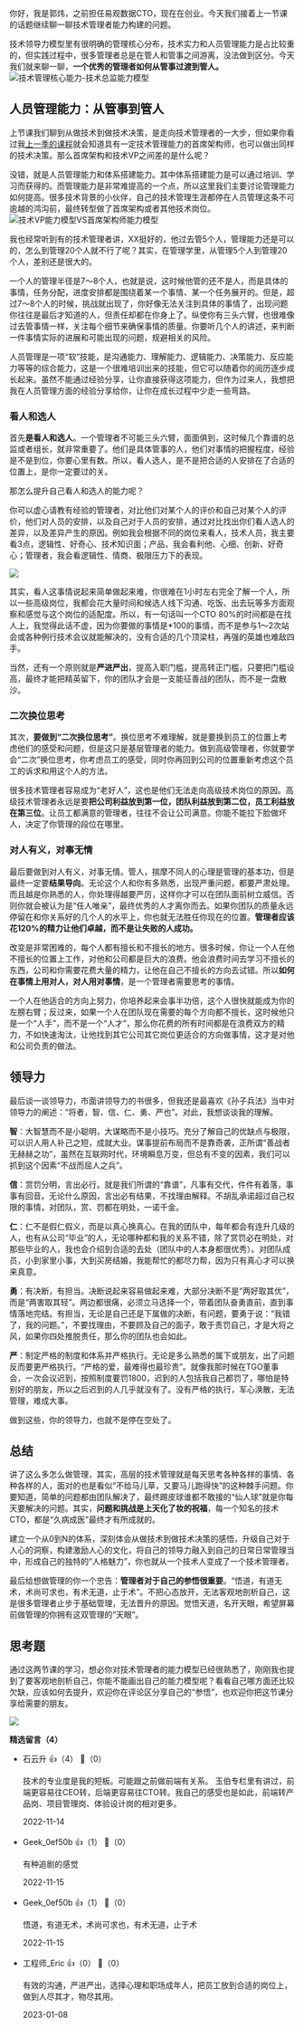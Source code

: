 你好，我是郭炜，之前担任易观数据CTO，现在在创业。今天我们接着上一节课的话题继续聊一聊技术管理者能力构建的问题。

技术领导力模型里有很明确的管理核心分布，技术实力和人员管理能力是占比较重的，但实践过程中，很多管理者总是在管人和管事之间游离，没法做到区分。今天我们就来聊一聊，**一个优秀的管理者如何从管事过渡到管人。**  
![](https://static001.geekbang.org/resource/image/53/5c/53f70a132065f937f595820b8baaae5c.png?wh=2006x1200 "技术管理核心能力-技术总监能力模型")

## **人员管理能力：从管事到管人**

上节课我们聊到从做技术到做技术决策，是走向技术管理者的一大步，但如果你看过我[上一季的课程](https://time.geekbang.org/column/article/5765)就会知道具有一定技术管理能力的首席架构师，也可以做出同样的技术决策。那么首席架构和技术VP之间差的是什么呢？

没错，就是人员管理能力和体系搭建能力。其中体系搭建能力是可以通过培训、学习而获得的。而管理能力是非常难提高的一个点，所以这里我们主要讨论管理能力如何提高。很多技术背景的小伙伴，自己的技术管理生涯都停在人员管理这条不可逾越的鸿沟前，最终转型做了首席架构或者其他技术岗位。  
![](https://static001.geekbang.org/resource/image/11/8e/111b537247c186b41769e711a5e7eb8e.png?wh=2246x1136 "技术VP能力模型VS首席架构师能力模型 ")

我也经常听到有的技术管理者讲，XX挺好的，他过去管5个人，管理能力还是可以的，怎么到管理20个人就不行了呢？其实，在管理学里，从管理5个人到管理20个人，差别还是很大的。

一个人的管理半径是7～8个人，也就是说，这时候他管的还不是人，而是具体的事情，任务分配，进度安排都是围绕着某一个事情、某一个任务展开的。但是，超过7～8个人的时候，挑战就出现了，你好像无法关注到具体的事情了，出现问题你往往是最后才知道的人，但责任却都在你身上了。纵使你有三头六臂，也很难像过去管事情一样，关注每个细节来确保事情的质量。你要听几个人的讲述，来判断一件事情实际的进展和可能出现的问题，规避相关的风险。

人员管理是一项“软”技能，是沟通能力、理解能力、逻辑能力、决策能力、反应能力等等的综合能力，这是一个很难培训出来的技能，但它可以随着你的阅历逐步成长起来。虽然不能通过经验分享，让你直接获得这项能力，但作为过来人，我想把我在人员管理方面的经验分享给你，让你在成长过程中少走一些弯路。

### 看人和选人

首先**是看人和选人**。一个管理者不可能三头六臂，面面俱到，这时候几个靠谱的总监或者组长，就非常重要了。他们是具体管事的人，他们对事情的把握程度，经验是不是到位，你要心里有数。所以，看人选人，是不是把合适的人安排在了合适的位置上，是你一定要过的关。

那怎么提升自己看人和选人的能力呢？

你可以虚心请教有经验的管理者，对比他们对某个人的评价和自己对某个人的评价，他们对人员的安排，以及自己对于人员的安排，通过对比找出你们看人选人的差异，以及差异产生的原因。例如我会根据不同的岗位来看人，技术人员，我主要看3点，逻辑性、好奇心、技术知识面；产品，我会看利他、心细、创新、好奇心；管理者，我会看逻辑性、情商、极限压力下的表现。

![](https://static001.geekbang.org/resource/image/12/9d/126b7a5c19051b5c48bdc2ce37cbcc9d.png?wh=1908x1118)

其实，看人这事情说起来简单做起来难，你很难在1小时左右完全了解一个人，所以一些高级岗位，我都会花大量时间和候选人线下沟通、吃饭、出去玩等多方面观察和感觉与这个岗位的适配度。所以，有一句话叫一个CTO 80%的时间都是在找人上，我觉得此话不虚，因为你要做的事情是\*100的事情，而不是参与1～2次站会或各种例行技术会议就能解决的，没有合适的几个顶梁柱，再强的英雄也难敌四手。

当然，还有一个原则就是**严进严出**，提高入职门槛，提高转正门槛，只要把门槛设高，最终才能把精英留下，你的团队才会是一支能征善战的团队，而不是一盘散沙。

### 二次换位思考

其次，**要做到“二次换位思考”**。换位思考不难理解，就是要换到员工的位置上考虑他们的感受和问题，但是这只是基层管理者的能力。做到高级管理者，你就要学会“二次”换位思考，你考虑员工的感受，同时你再回到公司的位置重新考虑这个员工的诉求和用这个人的方法。

很多技术管理者容易成为“老好人”，这也是他们无法走向高级技术岗位的原因。高级技术管理者永远是要**把公司利益放到第一位，团队利益放到第二位，员工利益放在第三位**。让员工都满意的管理者，往往不会让公司满意。你能不能拉下脸做坏人，决定了你管理的段位在哪里。

### 对人有义，对事无情

最后要做到对人有义，对事无情。管人，揣摩不同人的心理是管理的基本功，但是最终一定要**结果导向**。无论这个人和你有多熟悉，出现严重问题，都要严肃处理。而且越是你熟悉的人，你处理得越要严厉，这样你才可以在团队面前树立威信。否则你就会被认为是“任人唯亲”，最终优秀的人才离你而去。如果你团队的质量永远停留在和你关系好的几个人的水平上，你也就无法胜任你现在的位置。**管理者应该花120%的精力让他们卓越，而不是让失败的人成功。**

改变是非常困难的，每个人都有擅长和不擅长的地方。很多时候，你让一个人在他不擅长的位置上工作，对他和公司都是巨大的浪费。他会浪费时间去学习不擅长的东西，公司和你需要花费大量的精力，让他在自己不擅长的方向去试错。所以**如何在事情上用对人，对人用对事情**，是一个管理者需要思考的事情。

一个人在他适合的方向上努力，你培养起来会事半功倍，这个人很快就能成为你的左膀右臂；反过来，如果一个人在团队现在需要的每个方向都不擅长，这时候他只是一个“人手”，而不是一个“人才”，那么你花费的所有时间都是在浪费双方的精力，不如快速淘汰，让他找到其它公司其它岗位更适合的方向做事情，这才是对他和公司负责的做法。

## 领导力

最后谈一谈领导力，市面讲领导力的书很多，但我还是最喜欢《孙子兵法》当中对领导力的阐述：“将者，智、信、仁、勇、严也”。对此，我想谈谈我的理解。

**智**：大智慧而不是小聪明，大谋略而不是小技巧。充分了解自己的优缺点与极限，可以识人用人补己之短，成就大业。谋事提前布局而不是靠奇袭，正所谓“善战者无赫赫之功”，虽然在互联网时代，环境瞬息万变，但总有不变的因素，我们可以抓到这个因素“不战而屈人之兵”。

**信**：赏罚分明，言出必行。就是我们所谓的“靠谱”，凡事有交代，件件有着落，事事有回音。无论什么原因，言出必有结果，不找理由解释。不胡乱承诺超过自己权限的事情，对团队，赏、罚都在明处，一诺千金。

**仁**：仁不是假仁假义，而是以真心换真心。在我的团队中，每年都会有连升几级的人，也有从公司“毕业”的人，无论哪种都和我的关系不错，除了赏罚必在明处，对那些毕业的人，我也会介绍到合适的去处（团队中的人本身都很优秀）。对团队成员，小到家里小事，大到买房结婚，我能帮忙的都尽力帮，因为只有真心才可以换来真意。

**勇**：有决断，有担当。决断说起来容易做起来难，大部分决断不是“两好取其优”，而是“两害取其轻”。两边都很痛，必须立马选择一个，带着团队奋勇直前，直到事情落地完结。有担当，无论是自己还是下属做的决断，有问题，要勇于说：“我错了，我的问题。”，不要找理由，不要顾及自己的面子，敢于责罚自己，才是大将之风，如果你四处推脱责任，那么你的团队也会如此。

**严**：制定严格的制度和体系并严格执行。无论是多么熟悉的属下或朋友，出了问题反而要更严格执行。“严格的爱，最难得也最珍贵”。就像我那时候在TGO董事会，一次会议迟到，按照制度要罚1800，迟到的人包括我自己都罚了，哪怕是特别好的朋友，所以之后迟到的人几乎就没有了。没有严格的执行，军心涣散，无法管理，难成大事。

做到这些，你的领导力，也就不是停在空处了。

## **总结**

讲了这么多怎么做管理，其实，高层的技术管理就是每天思考各种各样的事情、各种各样的人，面对的也是看似“不给马儿草，又要马儿跑得快”的这种棘手问题。你要知道，简单的问题都由团队解决了，最终踢皮球谁都不敢接的“仙人球”就是你每天要解决的问题。其实，**问题和挑战是上天化了妆的祝福**，每一个知名的技术CTO，都是“久病成医”最终才有所成就的。

建立一个从0到N的体系，深刻体会从做技术到做技术决策的感悟，升级自己对于人心的洞察，构建激励人心的文化，将自己的领导力融入到自己的日常日常管理当中，形成自己的独特的“人格魅力”，你也就从一个技术人变成了一个技术管理者。

最后给想做管理的你一个忠告：**管理者对于自己的参悟很重要**。“悟道，有道无术，术尚可求也，有术无道，止于术”。不把心态放开，无法客观地剖析自己，这是很多管理者止步于基础管理，无法晋升的原因。觉悟天道，名开天眼，希望屏幕前做管理的你拥有这双管理的“天眼”。

## 思考题

通过这两节课的学习，想必你对技术管理者的能力模型已经很熟悉了，刚刚我也提到了要客观地剖析自己，你能不能画出自己的能力模型呢？看看自己哪方面还比较欠缺，应该如何去提升，欢迎你在评论区分享自己的“参悟”，也欢迎你把这节课分享给需要的朋友。

![](https://static001.geekbang.org/resource/image/e5/bd/e5d06c9c0361f503fb29ac2b077020bd.png?wh=1199x604)
<div><strong>精选留言（4）</strong></div><ul>
<li><span>石云升</span> 👍（4） 💬（0）<p>技术的专业度是我的短板。可能跟之前做前端有关系。
玉伯专栏里有讲过，前端更容易往CEO转，后端更容易往CTO转。我自己的感受也是如此，前端转产品岗、项目管理岗、体验设计岗的相对更多。</p>2022-11-14</li><br/><li><span>Geek_0ef50b</span> 👍（1） 💬（0）<p>有种追剧的感觉</p>2022-11-15</li><br/><li><span>Geek_0ef50b</span> 👍（1） 💬（0）<p>悟道，有道无术，术尚可求也，有术无道，止于术</p>2022-11-15</li><br/><li><span>工程师_Eric</span> 👍（0） 💬（0）<p>有效的沟通，严进严出，选择心理和职场成年人，把员工放到合适的岗位上，做到人尽其才，物尽其用。</p>2023-01-08</li><br/>
</ul>